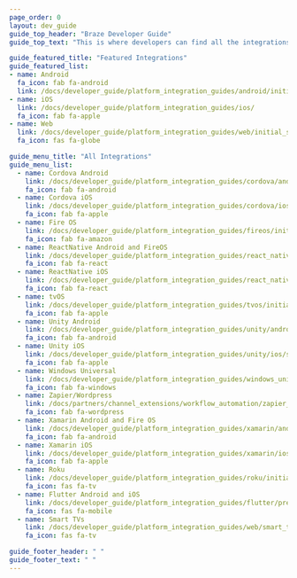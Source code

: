 ```yaml
---
page_order: 0
layout: dev_guide
guide_top_header: "Braze Developer Guide"
guide_top_text: "This is where developers can find all the integrations available with Braze. You can also use the <a href='/docs/developer_guide/rest_api/basics/'>REST API Guide</a>."

guide_featured_title: "Featured Integrations"
guide_featured_list:
- name: Android
  fa_icon: fab fa-android
  link: /docs/developer_guide/platform_integration_guides/android/initial_sdk_setup/android_sdk_integration/
- name: iOS
  link: /docs/developer_guide/platform_integration_guides/ios/
  fa_icon: fab fa-apple
- name: Web
  link: /docs/developer_guide/platform_integration_guides/web/initial_sdk_setup/
  fa_icon: fas fa-globe

guide_menu_title: "All Integrations"
guide_menu_list:
  - name: Cordova Android
    link: /docs/developer_guide/platform_integration_guides/cordova/android_and_fireos/initial_sdk_setup/
    fa_icon: fab fa-android
  - name: Cordova iOS
    link: /docs/developer_guide/platform_integration_guides/cordova/ios/initial_sdk_setup/
    fa_icon: fab fa-apple
  - name: Fire OS
    link: /docs/developer_guide/platform_integration_guides/fireos/initial_sdk_setup/
    fa_icon: fab fa-amazon
  - name: ReactNative Android and FireOS
    link: /docs/developer_guide/platform_integration_guides/react_native/android_and_fireos/initial_sdk_setup/
    fa_icon: fab fa-react
  - name: ReactNative iOS
    link: /docs/developer_guide/platform_integration_guides/react_native/ios/sdk_integration/
    fa_icon: fab fa-react
  - name: tvOS
    link: /docs/developer_guide/platform_integration_guides/tvos/initial_sdk_setup/
    fa_icon: fab fa-apple  
  - name: Unity Android
    link: /docs/developer_guide/platform_integration_guides/unity/android/sdk_integration/
    fa_icon: fab fa-android  
  - name: Unity iOS
    link: /docs/developer_guide/platform_integration_guides/unity/ios/sdk_integration/
    fa_icon: fab fa-apple  
  - name: Windows Universal
    link: /docs/developer_guide/platform_integration_guides/windows_universal/initial_sdk_setup/
    fa_icon: fab fa-windows
  - name: Zapier/Wordpress
    link: /docs/partners/channel_extensions/workflow_automation/zapier_integration/
    fa_icon: fab fa-wordpress
  - name: Xamarin Android and Fire OS
    link: /docs/developer_guide/platform_integration_guides/xamarin/android_and_fireos/initial_sdk_setup/
    fa_icon: fab fa-android
  - name: Xamarin iOS
    link: /docs/developer_guide/platform_integration_guides/xamarin/ios/sdk_integration/
    fa_icon: fab fa-apple
  - name: Roku
    link: /docs/developer_guide/platform_integration_guides/roku/initial_sdk_setup/
    fa_icon: fas fa-tv
  - name: Flutter Android and iOS
    link: /docs/developer_guide/platform_integration_guides/flutter/preview/
    fa_icon: fas fa-mobile
  - name: Smart TVs
    link: /docs/developer_guide/platform_integration_guides/web/smart_tvs/
    fa_icon: fas fa-tv

guide_footer_header: " "
guide_footer_text: " "
---
```

